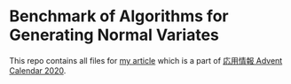 # Benchmark of Algorithms for Generating Normal Variates

This repo contains all files for [my article](https://kumpei.ikuta.me/正規分布に従う疑似乱数を生成する方法は？速度は？調べてみました！.pdf) which is a part of [応用情報 Advent Calendar 2020](https://adventar.org/calendars/5671).
